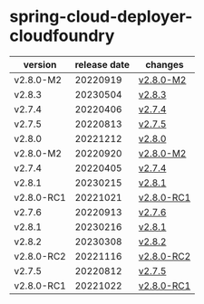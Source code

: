 # spring-cloud-deployer-cloudfoundry	


|version|release date|changes|
|---|---|---|
|v2.8.0-M2|20220919|[v2.8.0-M2](./v2.8.0-M2-20220919.md)|
|v2.8.3|20230504|[v2.8.3](./v2.8.3-20230504.md)|
|v2.7.4|20220406|[v2.7.4](./v2.7.4-20220406.md)|
|v2.7.5|20220813|[v2.7.5](./v2.7.5-20220813.md)|
|v2.8.0|20221212|[v2.8.0](./v2.8.0-20221212.md)|
|v2.8.0-M2|20220920|[v2.8.0-M2](./v2.8.0-M2-20220920.md)|
|v2.7.4|20220405|[v2.7.4](./v2.7.4-20220405.md)|
|v2.8.1|20230215|[v2.8.1](./v2.8.1-20230215.md)|
|v2.8.0-RC1|20221021|[v2.8.0-RC1](./v2.8.0-RC1-20221021.md)|
|v2.7.6|20220913|[v2.7.6](./v2.7.6-20220913.md)|
|v2.8.1|20230216|[v2.8.1](./v2.8.1-20230216.md)|
|v2.8.2|20230308|[v2.8.2](./v2.8.2-20230308.md)|
|v2.8.0-RC2|20221116|[v2.8.0-RC2](./v2.8.0-RC2-20221116.md)|
|v2.7.5|20220812|[v2.7.5](./v2.7.5-20220812.md)|
|v2.8.0-RC1|20221022|[v2.8.0-RC1](./v2.8.0-RC1-20221022.md)|
